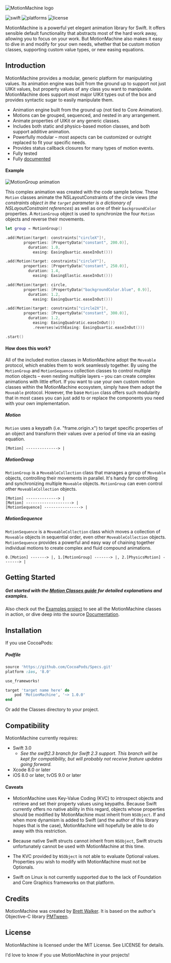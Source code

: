 ![MotionMachine logo](Guides/mmlogo.png)

![swift](https://img.shields.io/badge/Swift-2.3%20%7C%203.0-005AA5.svg)
![platforms](https://img.shields.io/badge/platforms-iOS%20%7C%20tvOS-005AA5.svg)
![license](https://img.shields.io/badge/license-MIT-005AA5.svg)

MotionMachine is a powerful yet elegant animation library for Swift. It offers sensible default functionality that abstracts most of the hard work away, allowing you to focus on your work. But MotionMachine also makes it easy to dive in and modify for your own needs, whether that be custom motion classes, supporting custom value types, or new easing equations.


## Introduction

MotionMachine provides a modular, generic platform for manipulating values. Its animation engine was built from the ground up to support not just UIKit values, but property values of any class you want to manipulate. MotionMachine does support most major UIKit types out of the box and provides syntactic sugar to easily manipulate them.

* Animation engine built from the ground up (not tied to Core Animation).
* Motions can be grouped, sequenced, and nested in any arrangement.
* Animate properties of UIKit or any generic classes.
* Includes both static and physics-based motion classes, and both support additive animation.
* Powerfully modular – most aspects can be customized or outright replaced to fit your specific needs.
* Provides status callback closures for many types of motion events.
* Fully tested
* Fully [documented](https://poetmountain.github.io/MotionMachine/)

#### Example
![MotionGroup animation](Guides/group.gif)

This complex animation was created with the code sample below. These `Motion` classes animate the NSLayoutConstraints of the circle views (_the constraints object in the `target` parameter is a dictionary of NSLayoutConstraint references_) as well as one of their `backgroundColor` properties. A `MotionGroup` object is used to synchronize the four `Motion` objects and reverse their movements.
```swift
let group = MotionGroup()

.add(Motion(target: constraints["circleX"]!,
        properties: [PropertyData("constant", 200.0)],
          duration: 1.0,
            easing: EasingQuartic.easeInOut()))

.add(Motion(target: constraints["circleY"]!,
        properties: [PropertyData("constant", 250.0)],
          duration: 1.4,
            easing: EasingElastic.easeInOut()))

.add(Motion(target: circle,
        properties: [PropertyData("backgroundColor.blue", 0.9)],
          duration: 1.2,
            easing: EasingQuartic.easeInOut()))

.add(Motion(target: constraints["circle2X"]!,
        properties: [PropertyData("constant", 300.0)],
          duration: 1.2,
            easing: EasingQuadratic.easeInOut())
            .reverses(withEasing: EasingQuartic.easeInOut()))

.start()
```

#### How does this work?

All of the included motion classes in MotionMachine adopt the `Moveable` protocol, which enables them to work seamlessly together. By using the `MotionGroup` and `MotionSequence` collection classes to control multiple motion objects – even nesting multiple layers – you can create complex animations with little effort. If you want to use your own custom motion classes within the MotionMachine ecosystem, simply have them adopt the `Moveable` protocol. However, the base `Motion` class offers such modularity that in most cases you can just add to or replace the components you need with your own implementation.

##### Motion

`Motion` uses a keypath (i.e. "frame.origin.x") to target specific properties of an object and transform their values over a period of time via an easing equation.

```
[Motion] --------------> |
```

##### MotionGroup

`MotionGroup` is a `MoveableCollection` class that manages a group of `Moveable` objects, controlling their movements in parallel. It's handy for controlling and synchronizing multiple `Moveable` objects. `MotionGroup` can even control other `MoveableCollection` objects.

```
[Motion] --------------> |
[Motion] --------------------> |
[MotionSequence] ----------------> |
```

##### MotionSequence

`MotionSequence` is a `MoveableCollection` class which moves a collection of `Moveable` objects in sequential order, even other `MoveableCollection` objects. `MotionSequence` provides a powerful and easy way of chaining together individual motions to create complex and fluid compound animations.

```
0.[Motion] -------> |, 1.[MotionGroup] -------> |, 2.[PhysicsMotion] -------> |
```



## Getting Started

##### Get started with the **[Motion Classes guide](Guides/MoveableClasses.md)** for detailed explanations and examples.

Also check out the [Examples project](Examples) to see all the MotionMachine classes in action, or dive deep into the source [Documentation](https://poetmountain.github.io/MotionMachine/).


## Installation

If you use CocoaPods:

##### Podfile
```ruby
source 'https://github.com/CocoaPods/Specs.git'
platform :ios, '8.0'

use_frameworks!

target 'target name here' do
    pod 'MotionMachine', '~> 1.0.0'
end
```

Or add the Classes directory to your project.

## Compatibility

MotionMachine currently requires:
* Swift 3.0
  - _See the swift2.3 branch for Swift 2.3 support. This branch will be kept for compatibility, but will probably not receive feature updates going forward._
* Xcode 8.0 or later
* iOS 8.0 or later, tvOS 9.0 or later

#### Caveats

* MotionMachine uses Key-Value Coding (KVC) to introspect objects and retrieve and set their property values using keypaths. Because Swift currently offers no native ability in this regard, objects whose properties should be modified by MotionMachine must inherit from `NSObject`. If and when more dynamism is added to Swift (and the author of this library hopes that is the case), MotionMachine will hopefully be able to do away with this restriction.

* Because native Swift structs cannot inherit from `NSObject`, Swift structs unfortunately cannot be used with MotionMachine at this time.

* The KVC provided by `NSObject` is not able to evaluate Optional values. Properties you wish to modify with MotionMachine must not be Optionals.

* Swift on Linux is not currently supported due to the lack of Foundation and Core Graphics frameworks on that platform.

## Credits

MotionMachine was created by [Brett Walker](https://twitter.com/petsound). It is based on the author's Objective-C library [PMTween](https://github.com/poetmountain/PMTween).


## License

MotionMachine is licensed under the MIT License. See LICENSE for details.

I'd love to know if you use MotionMachine in your projects!
